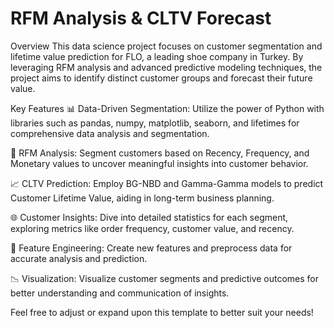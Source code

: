 # RFM Analysis & CLTV Forecast
 
Overview
This data science project focuses on customer segmentation and lifetime value prediction for FLO, a leading shoe company in Turkey. By leveraging RFM analysis and advanced predictive modeling techniques, the project aims to identify distinct customer groups and forecast their future value.

Key Features
📊 Data-Driven Segmentation:
Utilize the power of Python with libraries such as pandas, numpy, matplotlib, seaborn, and lifetimes for comprehensive data analysis and segmentation.

🚀 RFM Analysis:
Segment customers based on Recency, Frequency, and Monetary values to uncover meaningful insights into customer behavior.

📈 CLTV Prediction:
Employ BG-NBD and Gamma-Gamma models to predict Customer Lifetime Value, aiding in long-term business planning.

🌐 Customer Insights:
Dive into detailed statistics for each segment, exploring metrics like order frequency, customer value, and recency.

🧪 Feature Engineering:
Create new features and preprocess data for accurate analysis and prediction.

📉 Visualization:
Visualize customer segments and predictive outcomes for better understanding and communication of insights.

Feel free to adjust or expand upon this template to better suit your needs!
